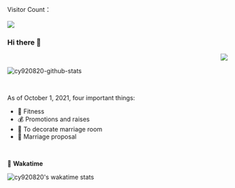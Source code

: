 <p align="left"> 
  Visitor Count：
  <br />
  <br />
  <img src="https://profile-counter.glitch.me/cy920820/count.svg" />
</p>

### Hi there 👋

<img align=right src='https://github.githubassets.com/images/mona-whisper.gif'/>

<br/>

![cy920820-github-stats](https://github-readme-stats.vercel.app/api?username=cy920820&show_icons=true&hide=[%22contribs%22]&theme=tokyonight)

<br/>

As of October 1, 2021, four important things:

- 🏃 Fitness
- 💰 Promotions and raises
- 🏡 To decorate marriage room
- 💑 Marriage proposal

<br/>

📜 **Wakatime**

![cy920820's wakatime stats](https://github-readme-stats.vercel.app/api/wakatime?username=cy928020&layout=compact&theme=material-palenight)

